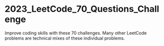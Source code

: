 # 2023_LeetCode_70_Questions_Challenge
Improve coding skills with these 70 challenges. Many other LeetCode problems are technical mixes of these individual problems.
